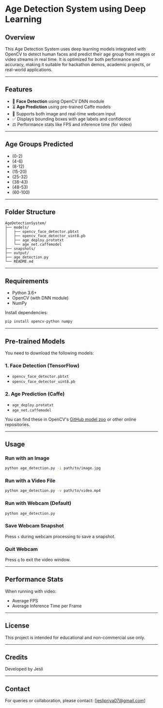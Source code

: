 # Age Detection System using Deep Learning

## Overview

This Age Detection System uses deep learning models integrated with OpenCV to detect human faces and predict their age group from images or video streams in real time. It is optimized for both performance and accuracy, making it suitable for hackathon demos, academic projects, or real-world applications.

---

## Features

* 👤 **Face Detection** using OpenCV DNN module
* ⏳ **Age Prediction** using pre-trained Caffe models
* 📸 Supports both image and real-time webcam input
* ✅ Displays bounding boxes with age labels and confidence
* ⚖️ Performance stats like FPS and inference time (for video)

---

## Age Groups Predicted

* (0-2)
* (4-6)
* (8-12)
* (15-20)
* (25-32)
* (38-43)
* (48-53)
* (60-100)

---

## Folder Structure

```
AgeDetectionSystem/
├── models/
│   ├── opencv_face_detector.pbtxt
│   ├── opencv_face_detector_uint8.pb
│   ├── age_deploy.prototxt
│   └── age_net.caffemodel
├── snapshots/
├── output/
├── age_detection.py
└── README.md
```

---

## Requirements

* Python 3.6+
* OpenCV (with DNN module)
* NumPy

Install dependencies:

```bash
pip install opencv-python numpy
```

---

## Pre-trained Models

You need to download the following models:

### 1. Face Detection (TensorFlow)

* `opencv_face_detector.pbtxt`
* `opencv_face_detector_uint8.pb`

### 2. Age Prediction (Caffe)

* `age_deploy.prototxt`
* `age_net.caffemodel`

You can find these in OpenCV's [GitHub model zoo](https://github.com/opencv/opencv/tree/master/samples/dnn/face_detector) or other online repositories.

---

## Usage

### Run with an Image

```bash
python age_detection.py -i path/to/image.jpg
```

### Run with a Video File

```bash
python age_detection.py -v path/to/video.mp4
```

### Run with Webcam (Default)

```bash
python age_detection.py
```

### Save Webcam Snapshot

Press `s` during webcam processing to save a snapshot.

### Quit Webcam

Press `q` to exit the video window.

---

## Performance Stats

When running with video:

* Average FPS
* Average Inference Time per Frame

---

## License

This project is intended for educational and non-commercial use only.

---

## Credits

Developed by Jesli

---

## Contact

For queries or collaboration, please contact: \[jeslipriya07@gmail.com]
